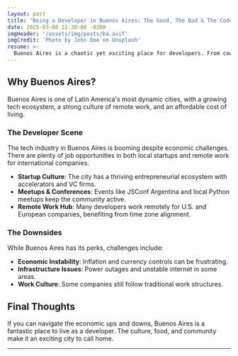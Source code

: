 ```yaml
---
layout: post
title: "Being a Developer in Buenos Aires: The Good, The Bad & The Code"
date: 2025-03-08 12:30:00 -0300
imgHeader: '/assets/img/posts/ba.avif'
imgCredit: 'Photo by John Doe on Unsplash'
resume: >-
  Buenos Aires is a chaotic yet exciting place for developers. From coworking spaces to the vibrant startup scene, here's what it's like to code in Argentina’s capital.
---
```

## Why Buenos Aires?

Buenos Aires is one of Latin America's most dynamic cities, with a growing tech ecosystem, a strong culture of remote work, and an affordable cost of living.

### The Developer Scene

The tech industry in Buenos Aires is booming despite economic challenges. There are plenty of job opportunities in both local startups and remote work for international companies.

- **Startup Culture**: The city has a thriving entrepreneurial ecosystem with accelerators and VC firms.
- **Meetups & Conferences**: Events like JSConf Argentina and local Python meetups keep the community active.
- **Remote Work Hub**: Many developers work remotely for U.S. and European companies, benefiting from time zone alignment.

### The Downsides

While Buenos Aires has its perks, challenges include:
- **Economic Instability**: Inflation and currency controls can be frustrating.
- **Infrastructure Issues**: Power outages and unstable internet in some areas.
- **Work Culture**: Some companies still follow traditional work structures.

## Final Thoughts

If you can navigate the economic ups and downs, Buenos Aires is a fantastic place to live as a developer. The culture, food, and community make it an exciting city to call home.

---

